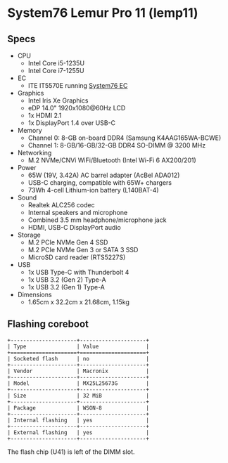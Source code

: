 # System76 Lemur Pro 11 (lemp11)

## Specs

- CPU
  - Intel Core i5-1235U
  - Intel Core i7-1255U
- EC
  - ITE IT5570E running [System76 EC](https://github.com/system76/ec)
- Graphics
  - Intel Iris Xe Graphics
  - eDP 14.0" 1920x1080@60Hz LCD
  - 1x HDMI 2.1
  - 1x DisplayPort 1.4 over USB-C
- Memory
  - Channel 0: 8-GB on-board DDR4 (Samsung K4AAG165WA-BCWE)
  - Channel 1: 8-GB/16-GB/32-GB DDR4 SO-DIMM @ 3200 MHz
- Networking
  - M.2 NVMe/CNVi WiFi/Bluetooth (Intel Wi-Fi 6 AX200/201)
- Power
  - 65W (19V, 3.42A) AC barrel adapter (AcBel ADA012)
  - USB-C charging, compatible with 65W+ chargers
  - 73Wh 4-cell Lithium-ion battery (L140BAT-4)
- Sound
  - Realtek ALC256 codec
  - Internal speakers and microphone
  - Combined 3.5 mm headphone/microphone jack
  - HDMI, USB-C DisplayPort audio
- Storage
  - M.2 PCIe NVMe Gen 4 SSD
  - M.2 PCIe NVMe Gen 3 or SATA 3 SSD
  - MicroSD card reader (RTS5227S)
- USB
  - 1x USB Type-C with Thunderbolt 4
  - 1x USB 3.2 (Gen 2) Type-A
  - 1x USB 3.2 (Gen 1) Type-A
- Dimensions
    - 1.65cm x 32.2cm x 21.68cm, 1.15kg

## Flashing coreboot

```eval_rst
+---------------------+---------------------+
| Type                | Value               |
+=====================+=====================+
| Socketed flash      | no                  |
+---------------------+---------------------+
| Vendor              | Macronix            |
+---------------------+---------------------+
| Model               | MX25L25673G         |
+---------------------+---------------------+
| Size                | 32 MiB              |
+---------------------+---------------------+
| Package             | WSON-8              |
+---------------------+---------------------+
| Internal flashing   | yes                 |
+---------------------+---------------------+
| External flashing   | yes                 |
+---------------------+---------------------+
```

The flash chip (U41) is left of the DIMM slot.
